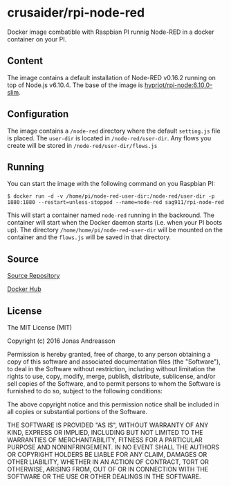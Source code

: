 # crusaider/rpi-node-red
Docker image combatible with Raspbian PI runnig Node-RED in a docker container on your PI.
## Content
The image contains a default installation of Node-RED v0.16.2 running on top of Node.js v6.10.4. The base of the image is [hypriot/rpi-node:6.10.0-slim](https://github.com/hypriot/rpi-node).
## Configuration
The image contains a `/node-red` directory where the default `setting.js` file is placed. The `user-dir` is located in `/node-red/user-dir`. Any flows you create will be stored in `/node-red/user-dir/flows.js`
## Running
You can start the image with the following command on you Raspbian PI:
```
$ docker run -d -v /home/pi/node-red-user-dir:/node-red/user-dir -p 1880:1880 --restart=unless-stopped --name=node-red sag911/rpi-node-red
```
This will start a container named `node-red` running in the backround. The container will start when the Docker daemon starts (i.e. when your PI boots up). The directory `/home/home/pi/node-red-user-dir` will be mounted on the container and the `flows.js` will be saved in that directory.
## Source
[Source Repository](https://github.com/crusaider/rpi-node-red)

[Docker Hub](https://hub.docker.com/r/crusaider/rpi-node-red/)
## License

The MIT License (MIT)

Copyright (c) 2016 Jonas Andreasson

Permission is hereby granted, free of charge, to any person obtaining a copy of this software and associated documentation files (the "Software"), to deal in the Software without restriction, including without limitation the rights to use, copy, modify, merge, publish, distribute, sublicense, and/or sell copies of the Software, and to permit persons to whom the Software is furnished to do so, subject to the following conditions:

The above copyright notice and this permission notice shall be included in all copies or substantial portions of the Software.

THE SOFTWARE IS PROVIDED "AS IS", WITHOUT WARRANTY OF ANY KIND, EXPRESS OR IMPLIED, INCLUDING BUT NOT LIMITED TO THE WARRANTIES OF MERCHANTABILITY, FITNESS FOR A PARTICULAR PURPOSE AND NONINFRINGEMENT. IN NO EVENT SHALL THE AUTHORS OR COPYRIGHT HOLDERS BE LIABLE FOR ANY CLAIM, DAMAGES OR OTHER LIABILITY, WHETHER IN AN ACTION OF CONTRACT, TORT OR OTHERWISE, ARISING FROM, OUT OF OR IN CONNECTION WITH THE SOFTWARE OR THE USE OR OTHER DEALINGS IN THE SOFTWARE.
